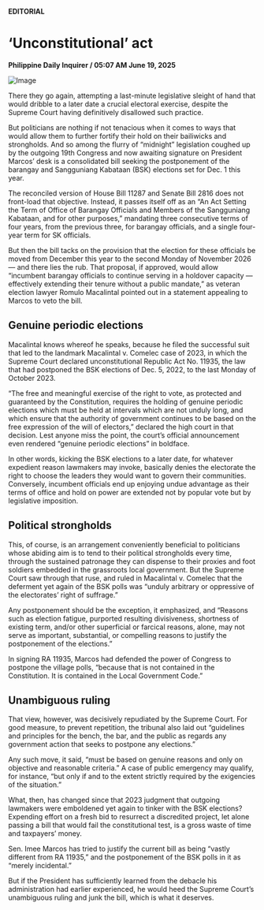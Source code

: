 **EDITORIAL**

# ‘Unconstitutional’ act

****Philippine Daily Inquirer / 05:07 AM June 19, 2025****

![Image](https://raw.githubusercontent.com/github-jl14/scrapy_api/refs/heads/main/images/editorial06192025.png)

There they go again, attempting a last-minute legislative sleight of hand that would dribble to a later date a crucial electoral exercise, despite the Supreme Court having definitively disallowed such practice.

But politicians are nothing if not tenacious when it comes to ways that would allow them to further fortify their hold on their bailiwicks and strongholds. And so among the flurry of “midnight” legislation coughed up by the outgoing 19th Congress and now awaiting signature on President Marcos’ desk is a consolidated bill seeking the postponement of the barangay and Sangguniang Kabataan (BSK) elections set for Dec. 1 this year.

The reconciled version of House Bill 11287 and Senate Bill 2816 does not front-load that objective. Instead, it passes itself off as an “An Act Setting the Term of Office of Barangay Officials and Members of the Sangguniang Kabataan, and for other purposes,” mandating three consecutive terms of four years, from the previous three, for barangay officials, and a single four-year term for SK officials.

But then the bill tacks on the provision that the election for these officials be moved from December this year to the second Monday of November 2026 — and there lies the rub. That proposal, if approved, would allow “incumbent barangay officials to continue serving in a holdover capacity — effectively extending their tenure without a public mandate,” as veteran election lawyer Romulo Macalintal pointed out in a statement appealing to Marcos to veto the bill.

## Genuine periodic elections

Macalintal knows whereof he speaks, because he filed the successful suit that led to the landmark Macalintal v. Comelec case of 2023, in which the Supreme Court declared unconstitutional Republic Act No. 11935, the law that had postponed the BSK elections of Dec. 5, 2022, to the last Monday of October 2023.

“The free and meaningful exercise of the right to vote, as protected and guaranteed by the Constitution, requires the holding of genuine periodic elections which must be held at intervals which are not unduly long, and which ensure that the authority of government continues to be based on the free expression of the will of electors,” declared the high court in that decision. Lest anyone miss the point, the court’s official announcement even rendered “genuine periodic elections” in boldface.

In other words, kicking the BSK elections to a later date, for whatever expedient reason lawmakers may invoke, basically denies the electorate the right to choose the leaders they would want to govern their communities. Conversely, incumbent officials end up enjoying undue advantage as their terms of office and hold on power are extended not by popular vote but by legislative imposition.

## Political strongholds

This, of course, is an arrangement conveniently beneficial to politicians whose abiding aim is to tend to their political strongholds every time, through the sustained patronage they can dispense to their proxies and foot soldiers embedded in the grassroots local government. But the Supreme Court saw through that ruse, and ruled in Macalintal v. Comelec that the deferment yet again of the BSK polls was “unduly arbitrary or oppressive of the electorates’ right of suffrage.”

Any postponement should be the exception, it emphasized, and “Reasons such as election fatigue, purported resulting divisiveness, shortness of existing term, and/or other superficial or farcical reasons, alone, may not serve as important, substantial, or compelling reasons to justify the postponement of the elections.”

In signing RA 11935, Marcos had defended the power of Congress to postpone the village polls, “because that is not contained in the Constitution. It is contained in the Local Government Code.”

## Unambiguous ruling

That view, however, was decisively repudiated by the Supreme Court. For good measure, to prevent repetition, the tribunal also laid out “guidelines and principles for the bench, the bar, and the public as regards any government action that seeks to postpone any elections.”

Any such move, it said, “must be based on genuine reasons and only on objective and reasonable criteria.” A case of public emergency may qualify, for instance, “but only if and to the extent strictly required by the exigencies of the situation.”

What, then, has changed since that 2023 judgment that outgoing lawmakers were emboldened yet again to tinker with the BSK elections? Expending effort on a fresh bid to resurrect a discredited project, let alone passing a bill that would fail the constitutional test, is a gross waste of time and taxpayers’ money.

Sen. Imee Marcos has tried to justify the current bill as being “vastly different from RA 11935,” and the postponement of the BSK polls in it as “merely incidental.”

But if the President has sufficiently learned from the debacle his administration had earlier experienced, he would heed the Supreme Court’s unambiguous ruling and junk the bill, which is what it deserves.